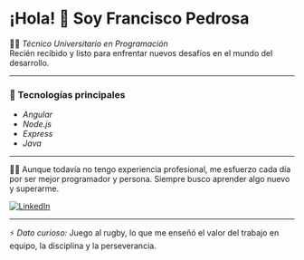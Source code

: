 # ¡Hola! 👋 Soy Francisco Pedrosa

👨‍🎓 *Técnico Universitario en Programación*  
Recién recibido y listo para enfrentar nuevos desafíos en el mundo del desarrollo.

---

### 🚀 Tecnologías principales
- *Angular*
- *Node.js*
- *Express*
- *Java*

---

🧑‍💻 Aunque todavía no tengo experiencia profesional, me esfuerzo cada día por ser mejor programador y persona. Siempre busco aprender algo nuevo y superarme.

[![LinkedIn](https://img.shields.io/badge/LinkedIn-Francisco%20Pedrosa-0A66C2?logo=linkedin&logoColor=white&style=flat-square)](https://www.linkedin.com/in/francisco-pedrosa-3569042bb)

---

⚡ *Dato curioso:* Juego al rugby, lo que me enseñó el valor del trabajo en equipo, la disciplina y la perseverancia.

<!--
¡Gracias por visitar mi perfil! Si tenés alguna propuesta, proyecto o simplemente querés charlar de tecnología, no dudes en contactarme.
-->
